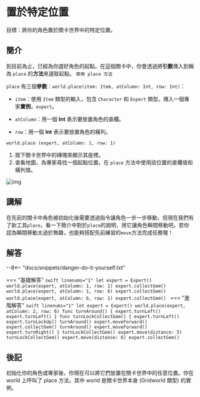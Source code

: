 # 置於特定位置

目標：將你的角色置於關卡世界中的特定位置。

## 簡介

到目前為止，已經為你選好角色的起點。在這個關卡中，你會透過將**引數**傳入到稱為 `place` 的**方法**來選取起點。
`使用 place 方法`

`place` 有三個**參數**：`world.place(item: Item, atColumn: Int, row: Int)`：

+ `item`：使用 `Item` 類型的輸入，包含 `Character` 和 `Expert` 類型。傳入一個專家**實例**，`expert`。

+ `atColumn`：用一個 **Int** 表示要放置角色的直欄。

+ `row`：用一個 **Int** 表示要放置角色的橫列。

`world.place (expert, atColumn: 1, row: 1)`

1. 按下關卡世界中的磚塊來顯示其座標。
2. 查看地圖，為專家尋找一個起點位置。在 `place` 方法中使用該位置的直欄值和橫列值。

![img](https://imagedelivery.net/cdkaXPuFls5qlrh3GM4hfA/a1cbf380-161b-4c40-e4c8-6d02cafa3b00/public)

## 講解

在先前的關卡中角色被初始化後需要透過指令讓角色一步一步移動，但現在我們有了新工具`place`，看一下簡介中對於`place`的說明，用它讓角色瞬間移動吧。若你認為瞬間移動太過於無趣，也能夠搭配先前練習的`move`方法完成任務喔！

## 解答

--8<-- "docs/snippets/danger-do-it-yourself.txt"

<!-- prettier-ignore-start -->
=== "基礎解答"
    ```swift linenums="1"
    let expert = Expert()
    world.place(expert, atColumn: 1, row: 1)
    expert.collectGem()
    world.place(expert, atColumn: 1, row: 6)
    expert.collectGem()
    world.place(expert, atColumn: 6, row: 1)
    expert.collectGem()
    ```
=== "進階解答"
    ```swift linenums="1"
    let expert = Expert()
    world.place(expert, atColumn: 2, row: 6)
    func turnAround() {
        expert.turnLeft()
        expert.turnLeft()
    }
    func turnLockCollectGem() {
        expert.turnLeft()
        expert.turnLockUp()
        turnAround()
        expert.moveForward()
        expert.collectGem()
        turnAround()
        expert.moveForward()
        expert.turnRight()
    }
    turnLockCollectGem()
    expert.move(distance: 5)
    turnLockCollectGem()
    expert.move(distance: 6)
    expert.collectGem()
    ```
<!-- prettier-ignore-end -->

## 後記

初始化你的角色或專家後，你現在可以將它們放置在關卡世界中的任意位置。你在 world 上呼叫了 place 方法，其中 world 是關卡世界本身 (Gridworld 類型) 的實例。
